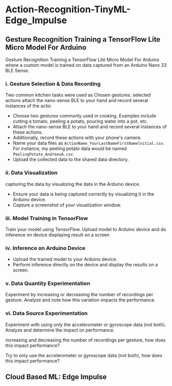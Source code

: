 # Action-Recognition-TinyML-Edge_Impulse



## Gesture Recognition Training a TensorFlow Lite Micro Model For Arduino

Gesture Recognition Training a TensorFlow Lite Micro Model For Arduino where a custom model is trained
on data captured from an Arduino Nano 33 BLE Sense.

### i. Gesture Selection & Data Recording
Two common kitchen tasks were used as Chosen gestures. selected actions
attach the nano-sense BLE to your hand and record several instances of the actio
- Choose two gestures commonly used in cooking. Examples include cutting a tomato, peeling a potato, pouring water into a pot, etc.
- Attach the nano-sense BLE to your hand and record several instances of these actions.
- Additionally, record these actions with your phone's camera.
- Name your data files as `ActionName_YourLastNameFirstNamelnitial.csv`. For instance, my peeling potato data would be named `PeelingPotato_AndreouA.csv`.
- Upload the collected data to the shared data directory. 



### ii. Data Visualization
capturing the data by visualizing the data in the Arduino device. 
- Ensure your data is being captured correctly by visualizing it in the Arduino device.
- Capture a screenshot of your visualization window.



### iii. Model Training in TensorFlow

Train your model using TensorFlow.
Upload model to Arduino device and do inference on device displaying result on a
screen



### iv. Inference on Arduino Device

- Upload the trained model to your Arduino device.
- Perform inference directly on the device and display the results on a screen.


### v. Data Quantity Experimentation

Experiment by increasing or decreasing the number of recordings per gesture. Analyze and note how this variation impacts the performance.



### vi. Data Source Experimentation

Experiment with using only the accelerometer or gyroscope data (not both). Analyze and determine the impact on performance.

increasing and decreasing the number of recordings per gesture, how does this
impact performance?

Try to only use the accelerometer or gyroscope data (not both), how does this
impact performance?


## Cloud Based ML: Edge Impulse




